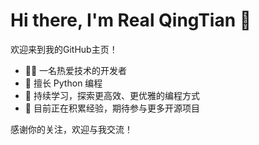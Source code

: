 # Hi there, I'm Real QingTian 👋

欢迎来到我的GitHub主页！

- 👨‍💻 一名热爱技术的开发者
- 🐍 擅长 Python 编程
- 🚀 持续学习，探索更高效、更优雅的编程方式
- 🌱 目前正在积累经验，期待参与更多开源项目

<!-- 你可以在这里添加更多自我介绍、联系方式或你的博客链接 -->

感谢你的关注，欢迎与我交流！
